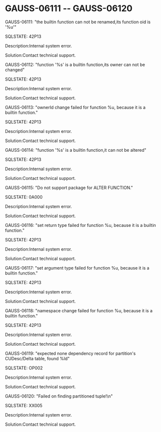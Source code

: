# GAUSS-06111 -- GAUSS-06120<a name="EN-US_TOPIC_0302073371"></a>

GAUSS-06111: "the builtin function can not be renamed,its function oid is '%u'"

SQLSTATE: 42P13

Description:Internal system error.

Solution:Contact technical support.

GAUSS-06112: "function '%s' is a builtin function,its owner can not be changed"

SQLSTATE: 42P13

Description:Internal system error.

Solution:Contact technical support.

GAUSS-06113: "ownerId change failed for function %u, because it is a builtin function."

SQLSTATE: 42P13

Description:Internal system error.

Solution:Contact technical support.

GAUSS-06114: "function '%s' is a builtin function,it can not be altered"

SQLSTATE: 42P13

Description:Internal system error.

Solution:Contact technical support.

GAUSS-06115: "Do not support package for ALTER FUNCTION."

SQLSTATE: 0A000

Description:Internal system error.

Solution:Contact technical support.

GAUSS-06116: "set return type failed for function %u, because it is a builtin function."

SQLSTATE: 42P13

Description:Internal system error.

Solution:Contact technical support.

GAUSS-06117: "set argument type failed for function %u, because it is a builtin function."

SQLSTATE: 42P13

Description:Internal system error.

Solution:Contact technical support.

GAUSS-06118: "namespace change failed for function %u, because it is a builtin function."

SQLSTATE: 42P13

Description:Internal system error.

Solution:Contact technical support.

GAUSS-06119: "expected none dependency record for partition's CUDesc/Delta table, found %ld"

SQLSTATE: OP002

Description:Internal system error.

Solution:Contact technical support.

GAUSS-06120: "Failed on finding partitioned tuple!\\n"

SQLSTATE: XX005

Description:Internal system error.

Solution:Contact technical support.

